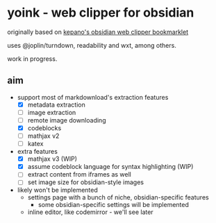 # yoink - web clipper for obsidian
originally based on [kepano's obsidian web clipper bookmarklet](https://gist.github.com/kepano/90c05f162c37cf730abb8ff027987ca3)  

uses @joplin/turndown, readability and wxt, among others.

work in progress.

## aim
- support most of markdownload's extraction features
  - [x] metadata extraction
  - [ ] image extraction
  - [ ] remote image downloading
  - [x] codeblocks
  - [ ] mathjax v2
  - [ ] katex
- extra features
  - [x] mathjax v3 (WIP)
  - [x] assume codeblock language for syntax highlighting (WIP)
  - [ ] extract content from iframes as well
  - [ ] set image size for obsidian-style images
- likely won't be implemented
  - settings page with a bunch of niche, obsidian-specific features
    - some obsidian-specific settings will be implemented
  - inline editor, like codemirror - we'll see later
